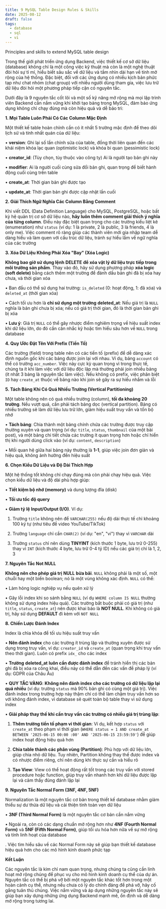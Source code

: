 ```yaml
---
title: 9 MySQL Table Design Rules & Skills
date: 2025-08-12
draft: false
tags:
  - database
  - sql
  - vi
---
```

Principles and skills to extend MySQL table design
<!--more-->
Trong thế giới phát triển ứng dụng Backend, việc thiết kế cơ sở dữ liệu (database) không chỉ là một công việc kỹ thuật mà còn là một nghệ thuật đòi hỏi sự tỉ mỉ, hiểu biết sâu sắc về dữ liệu và tầm nhìn dài hạn về tính mở rộng của hệ thống. Đặc biệt, đối với các ứng dụng có nhiều kịch bản phức tạp như chat nhóm (chat group) với nhiều người dùng tham gia, việc lưu trữ dữ liệu đòi hỏi một phương pháp tiếp cận có nguyên tắc.

Dưới đây là 9 nguyên tắc cốt lõi và một số kỹ năng mở rộng mà mọi lập trình viên Backend cần nắm vững khi khởi tạo bảng trong MySQL, đảm bảo ứng dụng không chỉ chạy đúng mà còn hiệu quả và dễ bảo trì:

**1. Mọi Table Luôn Phải Có Các Column Mặc Định**

Một thiết kế table hoàn chỉnh cần có ít nhất 5 trường mặc định để theo dõi lịch sử và tính nhất quán của dữ liệu:

• **version**: Ghi lại số lần chỉnh sửa của table, đồng thời liên quan đến các khái niệm khóa lạc quan (optimistic lock) và khóa bi quan (pessimistic lock)

• **creator_id**: (Tùy chọn, tùy thuộc vào công ty) Ai là người tạo bản ghi này

• **modifier**: Ai là người cuối cùng sửa đổi bản ghi, quan trọng để biết hành động cuối cùng trên table

• **create_at**: Thời gian bản ghi được tạo

• **update_at**: Thời gian bản ghi được cập nhật lần cuối

**2. Giải Thích Ngữ Nghĩa Các Column Bằng Comment**

Khi viết DDL (Data Definition Language) cho MySQL, PostgreSQL, hoặc bất kỳ hệ quản trị cơ sở dữ liệu nào, **hãy luôn thêm comment giải thích ý nghĩa của từng column**. Điều này đặc biệt quan trọng cho các trường kiểu liệt kê (enumeration) như `status` (ví dụ: 1 là private, 2 là public, 3 là friends, 4 là only me). Việc comment rõ ràng giúp các thành viên mới gia nhập team dễ dàng hiểu và làm quen với cấu trúc dữ liệu, tránh sự hiểu lầm về ngữ nghĩa của các trường

**3. Xóa Dữ Liệu Không Phải Xóa "Bay" (Xóa Logic)**

**Không bao giờ sử dụng lệnh** **DELETE** **để xóa vật lý dữ liệu trực tiếp trong môi trường sản phẩm**. Thay vào đó, hãy sử dụng phương pháp **xóa logic (soft delete)** bằng cách thêm một trường để đánh dấu bản ghi đã bị xóa hay chưa, và thời gian xóa

• Ban đầu có thể sử dụng hai trường: `is_deleted` (0: hoạt động, 1: đã xóa) và `deleted_at` (thời gian xóa)

• Cách tối ưu hơn là **chỉ sử dụng một trường** **deleted_at**: Nếu giá trị là `NULL` nghĩa là bản ghi chưa bị xóa; nếu có giá trị thời gian, đó là thời gian bản ghi bị xóa

• **Lưu ý**: Giá trị `NULL` có thể gây nhược điểm nghiêm trọng về hiệu suất index khi dữ liệu lớn, do đó cần cân nhắc kỹ hoặc tìm hiểu sâu hơn về `NULL` trong database

**4. Quy Ước Đặt Tên Với Prefix (Tiền Tố)**

Các trường (field) trong table nên có các tiền tố (prefix) để dễ dàng xác định nguồn gốc khi các bảng được join lại với nhau. Ví dụ, bảng `account` có thể có trường `acc_number`. Việc này cực kỳ quan trọng vì trong thực tế, chúng ta ít khi làm việc với dữ liệu độc lập mà thường phải join nhiều bảng (ít nhất 3 bảng là nguyên tắc làm việc). Nếu không có prefix, việc phân biệt `ID` hay `create_at` thuộc về bảng nào khi join sẽ gây ra sự hiểu nhầm và lỗi

**5. Tách Bảng Khi Có Quá Nhiều Trường (Vertical Partitioning)**

Một table không nên có quá nhiều trường (column), **tối đa khoảng 20 trường**. Nếu vượt quá, cần phải tách bảng dọc (vertical partition). Bảng có nhiều trường sẽ làm dữ liệu lưu trữ lớn, giảm hiệu suất truy vấn và tốn bộ nhớ

• **Tách bảng**: Chia thành một bảng chính chứa các trường được truy cập thường xuyên và quan trọng (ví dụ: `title`, `status`, `thumbnail` của một bài post), và một bảng chi tiết chứa các trường ít quan trọng hơn hoặc chỉ hiển thị khi người dùng click vào (ví dụ: `content`, `description`)

• Mối quan hệ giữa hai bảng này thường là **1-1**, giúp việc join đơn giản và hiệu quả, không ảnh hưởng đến hiệu suất

**6. Chọn Kiểu Dữ Liệu và Độ Dài Thích Hợp**

Một hệ thống tốt không chỉ chạy đúng mà còn phải chạy hiệu quả. Việc chọn kiểu dữ liệu và độ dài phù hợp giúp:

• **Tiết kiệm bộ nhớ (memory)** và dung lượng đĩa (disk)

• **Tối ưu tốc độ query**

• **Giảm tỷ lệ Input/Output (I/O)**. Ví dụ:

1. Trường `title` không nên để `VARCHAR(255)` nếu độ dài thực tế chỉ khoảng 100 ký tự (như tiêu đề video YouTube/TikTok)

2. Trường `language` chỉ cần `CHAR(2)` (ví dụ: "en", "vi") thay vì `VARCHAR` dài

3. Trường `status` chỉ nên dùng **TINYINT** (kích thước 1 byte, lưu trữ 0-255) thay vì `INT` (kích thước 4 byte, lưu trữ 0-4 tỷ ID) nếu các giá trị chỉ là 1, 2, 3

**7. Nguyên Tắc Not NULL**

**Không nên cho phép giá trị** **NULL** **bừa bãi**. `NULL` không phải là một số, một chuỗi hay một biến boolean; nó là một vùng không xác định. `NULL` có thể:

• Làm hỏng logic nghiệp vụ nếu quên xử lý

• Gây lỗi index khi so sánh bằng `NULL` (ví dụ `WHERE column IS NULL` thường không sử dụng index hiệu quả). Các trường bắt buộc phải có giá trị (như `title`, `status`, `create_at`) nên được khai báo là **NOT NULL**. Khi không có giá trị, hãy sử dụng **DEFAULT** đi kèm với `NOT NULL`

**8. Chiến Lược Đánh Index**

Index là chìa khóa để tối ưu hiệu suất truy vấn

• **Nên đánh index** cho các trường ít trùng lặp và thường xuyên được sử dụng trong truy vấn, ví dụ: `creator_id` và `create_at` (quan trọng khi truy vấn theo thời gian). Luôn có prefix `idx_` cho các index

• **Trường** **deleted_at** **luôn cần được đánh index** để tránh hiển thị các bản ghi đã bị xóa ra công khai, điều này có thể dẫn đến các vấn đề pháp lý (ví dụ: GDPR của Châu Âu)

• **QUY TẮC VÀNG**: **Không nên đánh index cho các trường có dữ liệu lặp lại quá nhiều** (ví dụ: trường `status` mà 90% bản ghi có cùng một giá trị). Việc đánh index trong trường hợp này thậm chí có thể làm chậm truy vấn hơn so với không đánh index, vì database sẽ quét toàn bộ table thay vì sử dụng index

• **Giải pháp thay thế khi cần truy vấn các trường có nhiều giá trị trùng lặp**:

1. **Thêm trường tiền tố phạm vi thời gian**: Ví dụ, kết hợp `status` với `create_at` theo phạm vi thời gian (`WHERE status = 1 AND create_at BETWEEN '2025-06-15 00:00 :00' AND '2025-06-15 23:59:59'`) để giúp index hoạt động hiệu quả hơn

2. **Chia table thành các phân vùng (Partition)**: Phù hợp với dữ liệu lớn, giúp chia nhỏ dữ liệu. Tuy nhiên, Partition không thay thế được index và có nhược điểm riêng, chỉ nên dùng khi thực sự cần và hiểu rõ

3. **Tạo View**: View có thể hoạt động rất tốt trong các truy vấn với stored procedure hoặc function, giúp truy vấn nhanh hơn khi dữ liệu được lặp lại và cảm thấy đúng đánh lặp lại

**9. Nguyên Tắc Normal Form (3NF, 4NF, 5NF)**

Normalization là một nguyên tắc cơ bản trong thiết kế database nhằm giảm thiểu sự dư thừa dữ liệu và cải thiện tính toàn vẹn dữ liệu

• **3NF (Third Normal Form)** là một nguyên tắc cơ bản cần nắm vững

• Ngoài ra, còn có các dạng chuẩn mở rộng hơn như **4NF (Fourth Normal Form)** và **5NF (Fifth Normal Form)**, giúp tối ưu hóa hơn nữa về sự mở rộng và tính linh hoạt của database

. Việc tìm hiểu sâu về các Normal Form này sẽ giúp bạn thiết kế database hiệu quả hơn cho các mô hình kinh doanh phức tạp

**Kết Luận**

Các nguyên tắc là kim chỉ nam quan trọng, nhưng chúng ta cũng cần linh hoạt mở rộng chúng để phục vụ cho mô hình kinh doanh cụ thể của dự án. Nguyên tắc có thể bị phá vỡ bởi một nguyên tắc khác tốt hơn trong một hoàn cảnh cụ thể, nhưng nếu chưa có lý do chính đáng để phá vỡ, hãy cố gắng tuân thủ chúng. Việc nắm vững và áp dụng những nguyên tắc này sẽ giúp bạn xây dựng những ứng dụng Backend mạnh mẽ, ổn định và dễ dàng mở rộng trong tương lai.